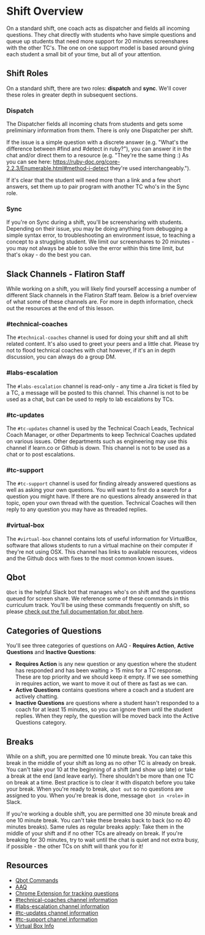 # Shift Overview 
On a standard shift, one coach acts as dispatcher and fields all incoming questions. They chat directly with students who have simple questions and queue up students that need more support for 20 minutes screenshares with the other TC's. The one on one support model is based around giving each student a small bit of your time, but all of your attention.

## Shift Roles
On a standard shift, there are two roles: **dispatch** and **sync**. We'll cover these roles in greater depth in subsequent sections.

### Dispatch
The Dispatcher fields all incoming chats from students and gets some preliminiary information from them. There is only one Dispatcher per shift. 

If the issue is a simple question with a discrete answer (e.g. "What's the difference between #find and #detect in ruby?"), you can answer it in the chat and/or direct them to a resource (e.g. "They're the same thing :) As you can see here: https://ruby-doc.org/core-2.2.3/Enumerable.html#method-i-detect they're used interchangeably."). 

If it's clear that the student will need more than a link and a few short answers, set them up to pair program with another TC who's in the Sync role. 

### Sync
If you're on Sync during a shift, you'll be screensharing with students. Depending on their issue, you may be doing anything from debugging a simple syntax error, to troubleshooting an environment issue, to teaching a concept to a struggling student. We limit our screenshares to 20 minutes - you may not always be able to solve the error within this time limit, but that's okay - do the best you can.

## Slack Channels - Flatiron Staff
While working on a shift, you will likely find yourself accessing a number of different Slack channels in the Flatiron Staff team. Below is a brief overview of what some of these channels are. For more in depth information, check out the resources at the end of this lesson.

### #technical-coaches
The `#technical-coaches` channel is used for doing your shift and all shift related content. It's also used to greet your peers and a little chat. Please try not to flood technical coaches with chat however, if it's an in depth discussion, you can always do a group DM.

### #labs-escalation
The `#labs-escalation` channel is read-only - any time a Jira ticket is filed by a TC, a message will be posted to this channel. This channel is not to be used as a chat, but can be used to reply to lab escalations by TCs.

### #tc-updates
The `#tc-updates` channel is used by the Technical Coach Leads, Technical Coach Manager, or other Departments to keep Technical Coaches updated on various issues. Other departments such as engineering may use this channel if learn.co or Github is down. This channel is not to be used as a chat or to post escalations. 

### #tc-support
The `#tc-support` channel is used for finding already answered questions as well as asking your own questions. You will want to first do a search for a question you might have. If there are no questions already answered in that topic, open your own thread with the question. Technical Coaches will then reply to any question you may have as threaded replies.

### #virtual-box
The `#virtual-box` channel contains lots of useful information for VirtualBox, software that allows students to run a virtual machine on their computer if they're not using OSX. This channel has links to available resources, videos and the Github docs with fixes to the most common known issues.

## Qbot
`Qbot` is the helpful Slack bot that manages who's on shift and the questions queued for screen share. We reference some of these commands in this curriculum track. You'll be using these commands frequently on shift, so please [check out the full documentation for qbot here](https://github.com/flatiron-labs/technical-coach-resources/blob/master/qbot.md).

## Categories of Questions
You'll see three categories of questions on AAQ - **Requires Action**, **Active Questions** and **Inactive Questions**:

- **Requires Action** is any new question or any question where the student has responded and has been waiting > 15 mins for a TC response. These are top priority and we should keep it empty. If we see something in requires action, we want to move it out of there as fast as we can.
- **Active Questions** contains questions where a coach and a student are actively chatting.
- **Inactive Questions** are questions where a student hasn't responded to a coach for at least 15 minutes, so you can ignore them until the student replies. When they reply, the question will be moved back into the Active Questions category. 

## Breaks
While on a shift, you are permitted one 10 minute break. You can take this break in the middle of your shift as long as no other TC is already on break. You can't take your 10 at the beginning of a shift (and show up late) or take a break at the end (and leave early). There shouldn't be more than one TC on break at a time. Best practice is to clear it with dispatch before you take your break. When you're ready to break, `qbot out` so no questions are assigned to you. When you're break is done, message `qbot in <role>` in Slack. 

If you're working a double shift, you are permitted one 30 minute break and one 10 minute break. You can't take these breaks back to back (so no 40 minutes breaks). Same rules as regular breaks apply: Take them in the middle of your shift and if no other TCs are already on break. If you're breaking for 30 minutes, try to wait until the chat is quiet and not extra busy, if possible - the other TCs on shift will thank you for it!


## Resources
* [Qbot Commands](https://github.com/flatiron-labs/technical-coach-resources/blob/master/qbot.md) 
* [AAQ](https://learn.co/expert-chat)
* [Chrome Extension for tracking questions](https://chrome.google.com/webstore/detail/le3/hjjhpafjpkkjbdchnaeikofponobhngc)
* [#technical-coaches channel information](https://github.com/flatiron-labs/technical-coach-resources/blob/master/tc_channels/technical_coaches_channel.md)
* [#labs-escalation channel information](https://github.com/flatiron-labs/technical-coach-resources/blob/master/tc_channels/labs_escalation_channel.md)
* [#tc-updates channel information](https://github.com/flatiron-labs/technical-coach-resources/blob/master/tc_channels/technical_updates_channel.md)
* [#tc-support channel information](https://github.com/flatiron-labs/technical-coach-resources/blob/master/tc_channels/technical_support_channel.md)
* [Virtual Box Info](https://github.com/flatiron-labs/technical-coach-resources/blob/master/virtual-box-setup-errors-and-resources.md)
